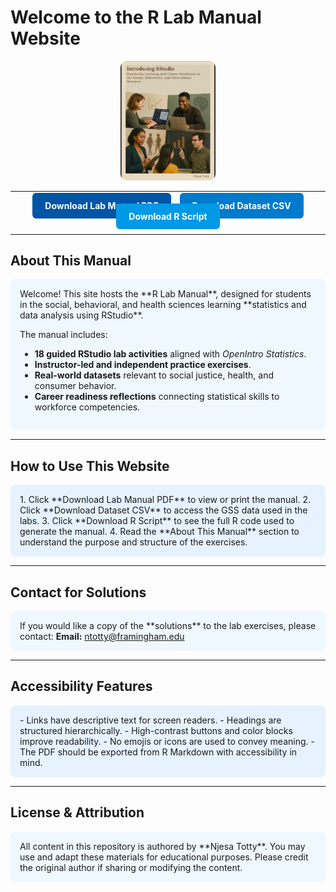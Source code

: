 # Welcome to the R Lab Manual Website

<!-- Banner Image (optional: replace with your own image link) -->
<p align="center">
  <img src="./coverimage.png" alt="Image of cover of Introducing RStudio lab manual" style="max-width:30%; height:auto; border-radius:10px;"/>
</p>

---

<!-- Navigation buttons -->
<div style="margin-bottom: 20px; text-align:center;">
  <a href="./manual.pdf" style="margin: 5px; padding: 12px 20px; background-color: #0055a5; color: white; text-decoration: none; border-radius: 6px; font-weight:bold;">Download Lab Manual PDF</a>
  <a href="./gssdat.csv" style="margin: 5px; padding: 12px 20px; background-color: #007acc; color: white; text-decoration: none; border-radius: 6px; font-weight:bold;">Download Dataset CSV</a>
  <a href="./manual.R" style="margin: 5px; padding: 12px 20px; background-color: #0099e5; color: white; text-decoration: none; border-radius: 6px; font-weight:bold;">Download R Script</a>
</div>

---

## About This Manual

<div style="background-color: #f0f8ff; padding: 15px; border-radius: 8px;">
Welcome! This site hosts the **R Lab Manual**, designed for students in the social, behavioral, and health sciences learning **statistics and data analysis using RStudio**.  

The manual includes:

- **18 guided RStudio lab activities** aligned with *OpenIntro Statistics*.  
- **Instructor-led and independent practice exercises**.  
- **Real-world datasets** relevant to social justice, health, and consumer behavior.  
- **Career readiness reflections** connecting statistical skills to workforce competencies.
</div>

---

## How to Use This Website

<div style="background-color: #e6f2ff; padding: 15px; border-radius: 8px;">
1. Click **Download Lab Manual PDF** to view or print the manual.  
2. Click **Download Dataset CSV** to access the GSS data used in the labs.  
3. Click **Download R Script** to see the full R code used to generate the manual.  
4. Read the **About This Manual** section to understand the purpose and structure of the exercises.
</div>

---

## Contact for Solutions

<div style="background-color: #f0f8ff; padding: 15px; border-radius: 8px;">
If you would like a copy of the **solutions** to the lab exercises, please contact:  
<strong>Email:</strong> <a href="mailto:ntotty@framingham.edu">ntotty@framingham.edu</a>
</div>

---

## Accessibility Features

<div style="background-color: #e6f2ff; padding: 15px; border-radius: 8px;">
- Links have descriptive text for screen readers.  
- Headings are structured hierarchically.  
- High-contrast buttons and color blocks improve readability.  
- No emojis or icons are used to convey meaning.  
- The PDF should be exported from R Markdown with accessibility in mind.
</div>

---

## License & Attribution

<div style="background-color: #f0f8ff; padding: 15px; border-radius: 8px;">
All content in this repository is authored by **Njesa Totty**. You may use and adapt these materials for educational purposes. Please credit the original author if sharing or modifying the content.
</div>
